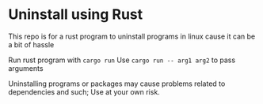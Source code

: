 # Uninstall using Rust

This repo is for a rust program to uninstall programs in linux cause it can be a bit of hassle

Run rust program with `cargo run`
Use `cargo run -- arg1 arg2` to pass arguments

Uninstalling programs or packages may cause problems related to dependencies and such; Use at your own risk.
